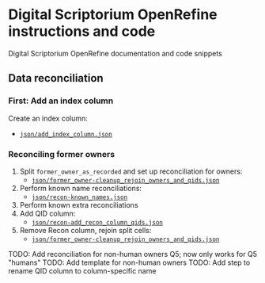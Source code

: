 # Digital Scriptorium OpenRefine instructions and code

Digital Scriptorium OpenRefine documentation and code snippets

## Data reconciliation

### First: Add an index column

Create an index column:

- [`json/add_index_column.json`][add_index_column]

[add_index_column]:   json/add_index_column.json    "Add index column"

### Reconciling former owners

1. Split `former_owner_as_recorded` and set up reconciliation for owners:
    - [`json/former_owner-cleanup_rejoin_owners_and_qids.json`][split_owner]
2. Perform known name reconciliations:
    - [`json/recon-known_names.json`][known_names]
3. Perform known extra reconciliations
4. Add QID column:
    - [`json/recon-add_recon_column_qids.json`][add_reconned_qids]
5. Remove Recon column, rejoin split cells:
    - [`json/former_owner-cleanup_rejoin_owners_and_qids.json`][clean_owner]


[split_owner]:        json/former_owner-cleanup_rejoin_owners_and_qids.json   "Split owner and reconcile"
[known_names]:        json/recon-known_names.json                             "Known name reconciliations"
[add_reconned_qids]:  json/recon-add_recon_column_qids.json                   "Add QID column for reconciliations"
[clean_owner]:        json/former_owner-cleanup_rejoin_owners_and_qids.json   "Cleanup and rejoin owners and QIDs"


TODO: Add reconciliation for non-human owners Q5; now only works for Q5 "humans"
TODO: Add template for non-human owners
TODO: Add step to rename QID column to column-specific name